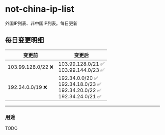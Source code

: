 # not-china-ip-list
外国IP列表、非中国IP列表。每日更新

每日变更明细
--------------------
|  变更前   | 变更后 |
|  ----  | ----  |
|  103.99.128.0/22 :x:  | 103.99.128.0/21 :white_check_mark: <br> 103.99.144.0/23 :white_check_mark: <br>  | 
|  192.34.0.0/19 :x:  | 192.34.0.0/20 :white_check_mark: <br> 192.34.18.0/23 :white_check_mark: <br> 192.34.20.0/22 :white_check_mark: <br> 192.34.24.0/21 :white_check_mark: <br>  | 

--------------------
### 用途
TODO
